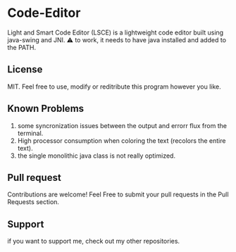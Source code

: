 # Code-Editor
Light and Smart Code Editor (LSCE) is a lightweight code editor built using java-swing and JNI.
⚠️ to work, it needs to have java installed and added to the PATH.
## License
MIT. Feel free to use, modify or reditribute this program however you like.
## Known Problems
1) some syncronization issues between the output and errorr flux from the terminal.
2) High processor consumption when coloring the text (recolors the entire text). 
3) the single monolithic java class is not really optimized.
## Pull request
Contributions are welcome! Feel Free to submit your pull requests in the Pull Requests section.
## Support
if you want to support me, check out my other repositories. 

